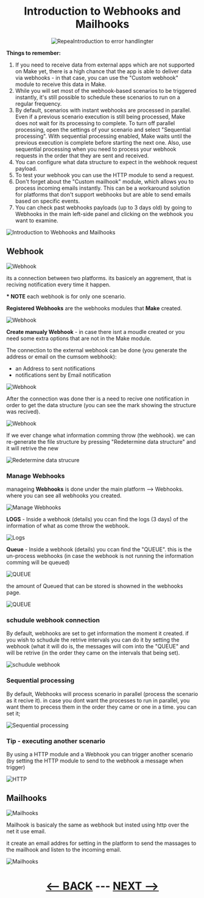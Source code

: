 <div align="center">

# Introduction to Webhooks and Mailhooks


![RepeaIntroduction to error handlingter](pic/l3introductiontoerrorhandeling.gif)

</div>

__Things to remember:__

1. If you need to receive data from external apps which are not supported on Make yet, there is a high chance that the app is able to deliver data via webhooks - in that case, you can use the "Custom webhook" module to receive this data in Make.
2. While you will set most of the webhook-based scenarios to be triggered instantly, it's still possible to schedule these scenarios to run on a regular frequency.
3. By default, scenarios with instant webhooks are processed in parallel. Even if a previous scenario execution is still being processed, Make does not wait for its processing to complete. To turn off parallel processing, open the settings of your scenario and select "Sequential processing". With sequential processing enabled, Make waits until the previous execution is complete before starting the next one. Also, use sequential processing when you need to process your webhook requests in the order that they are sent and received.
4. You can configure what data structure to expect in the webhook request payload.
5. To test your webhook you can use the HTTP module to send a request.
6. Don't forget about the "Custom mailhook" module, which allows you to process incoming emails instantly. This can be a workaround solution for platforms that don't support webhooks but are able to send emails based on specific events.
7. You can check past webhooks payloads (up to 3 days old) by going to Webhooks in the main left-side panel and clicking on the webhook you want to examine.
 

![Introduction to Webhooks and Mailhooks](pic/l3introductiontowebhooks.gif)

## Webhook

![Webhook](pic/l3introductiontowebhooksaggrement.gif)

its a connection between two platforms. its basicely an aggrement, that is reciving notification every time it happen.

__* NOTE__ each webhook is for only one scenario.

__Registered Webhooks__ are the webhooks modules that __Make__ created.

![Webhook](pic/l3introductiontowebhooksregister.gif)

__Create manualy Webhook__ -  in case there isnt a moudle created or you need some extra options that are not in the Make module. 

The connection to the external webhook can be done (you generate the address or email on the cumsom webhook):
  * an Address to sent notifications
  * notifications sent by Email notification 

![Webhook](pic/l3introductiontowebhookscustom.gif)

After the connection was done ther is a need to recive one notification in order to get the data structure (you can see the mark showing the structure was recived).

![Webhook](pic/l3introductiontowebhooksstructuresuccess.gif)

If we ever change what information comming throw (the webhook). we can re-generate the file structure by pressing "Redetermine data structure" and it will retrive the new 

![Redetermine data strucure](pic/l3introductiontowebhooksredetermine.gif)


### Manage Webhooks

manageing __Webhooks__ is done under the main platform --> Webhooks. where you can see all webhooks you created.

![Manage Webhooks](pic/l3introductiontowebhookspage.gif)

__LOGS__ - Inside a webhook (details) you ccan find the logs (3 days) of the information of what as come throw the webhook.

![Logs](pic/l3introductiontowebhookslogs.gif)

__Queue__ - Inside a webhook (details) you ccan find the "QUEUE". this is the un-process webhooks (in case the webhook is not running the information comming will be queued)

![QUEUE](pic/l3introductiontowebhooksqueue.gif)

the amount of Queued that can be stored is showned in the webhooks page.

![QUEUE](pic/l3introductiontowebhooksqueueamount.gif)

### schudule webhook connection

By default, webhooks are set to get information the moment it created. if you wish to schudule the retrive intervals you can do it by setting the webhook (what it will do is, the messages will com into the "QUEUE" and will be retrive (in the order they came on the intervals that being set).

![schudule webhook](pic/l3introductiontowebhooksschudule.gif)

### Sequential processing

By default, Webhooks will process scenario in parallel (process the scenario as it recive it). in case you dont want the processes to run in parallel, you want them to precess them in the order they came or one in a time. you can set it;

![Sequential processing](pic/l3introductiontowebhookssequental.gif)


### Tip - executing another scenario

By using a HTTP module and a Webhook you can trigger another scenario (by setting the HTTP module to send to the webhook a message when trigger)

![HTTP](pic/l3introductiontowebhookshttp.gif)

## Mailhooks

![Mailhooks](pic/l3introductiontowebhooksmailhooks.gif)

Mailhook is basicaly the same as webhook but insted using http over the net it use email.

it create an email addres for setting in the platform to send the massages to the mailhook and listen to the incoming email.

![Mailhooks](pic/l3introductiontowebhooksemailaddress.gif)



<div align="center">


  
# [<-- BACK](l3introductiontoerrorhandeling.md) --- [NEXT -->](.md)
</div>
